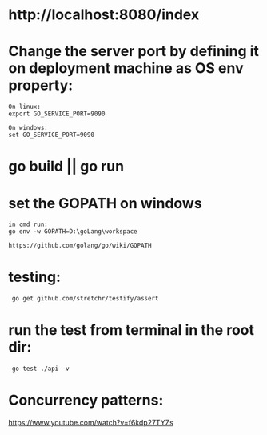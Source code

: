 # http://localhost:8080/index

# Change the server port by defining it on deployment machine as OS env property:  
    On linux:
    export GO_SERVICE_PORT=9090 
    
    On windows:
    set GO_SERVICE_PORT=9090
    
    
# go build || go run

# set the GOPATH on windows
    in cmd run:
    go env -w GOPATH=D:\goLang\workspace
    
    https://github.com/golang/go/wiki/GOPATH
    
        
# testing:
     go get github.com/stretchr/testify/assert

# run the test from terminal in the root dir:      
     go test ./api -v


# Concurrency patterns:
   
   https://www.youtube.com/watch?v=f6kdp27TYZs
   
   
   
